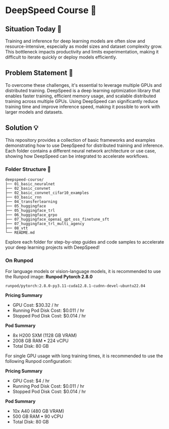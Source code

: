 # DeepSpeed Course 🚀

## Situation Today 🐢

Training and inference for deep learning models are often slow and resource-intensive, especially as model sizes and dataset complexity grow. This bottleneck impacts productivity and limits experimentation, making it difficult to iterate quickly or deploy models efficiently.

## Problem Statement 🤔

To overcome these challenges, it's essential to leverage multiple GPUs and distributed training. DeepSpeed is a deep learning optimization library that enables faster training, efficient memory usage, and scalable distributed training across multiple GPUs. Using DeepSpeed can significantly reduce training time and improve inference speed, making it possible to work with larger models and datasets.

## Solution 💡

This repository provides a collection of basic frameworks and examples demonstrating how to use DeepSpeed for distributed training and inference. Each folder contains a different neural network architecture or use case, showing how DeepSpeed can be integrated to accelerate workflows.

### Folder Structure 📁

```
deepspeed-course/
├── 01_basic_neuralnet
├── 02_basic_convnet
├── 02_basic_convnet_cifar10_examples
├── 03_basic_rnn
├── 04_transferlearning
├── 05_huggingface
├── 05_huggingface_trl
├── 06_huggingface_grpo
├── 07_huggingface_openai_gpt_oss_finetune_sft
├── 07_huggingface_trl_multi_agency
├── 08_vtt
└── README.md
```

Explore each folder for step-by-step guides and code samples to accelerate your deep learning projects with DeepSpeed!

### On Runpod

For language models or vision-language models, it is recommended to use the Runpod image: **Runpod Pytorch 2.8.0**

`runpod/pytorch:2.8.0-py3.11-cuda12.8.1-cudnn-devel-ubuntu22.04`

**Pricing Summary**
- GPU Cost: $30.32 / hr
- Running Pod Disk Cost: $0.011 / hr
- Stopped Pod Disk Cost: $0.014 / hr

**Pod Summary**
- 8x H200 SXM (1128 GB VRAM)
- 2008 GB RAM • 224 vCPU
- Total Disk: 80 GB

For single GPU usage with long training times, it is recommended to use the following Runpod configuration:

**Pricing Summary**
- GPU Cost: $4 / hr
- Running Pod Disk Cost: $0.011 / hr
- Stopped Pod Disk Cost: $0.014 / hr

**Pod Summary**
- 10x A40 (480 GB VRAM)
- 500 GB RAM • 90 vCPU
- Total Disk: 80 GB